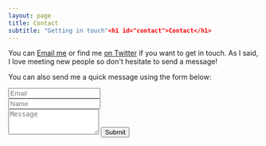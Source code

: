 ```yaml
---
layout: page
title: Contact
subtitle: "Getting in touch"<h1 id="contact">Contact</h1>
---
```



<p>You can <a href="mailto:sruti.j1806@gmail.com?subject=Hello from Sruti">Email me</a> or find me <a href="https://twitter.com/sruti_sj">on Twitter</a> if you want to get in touch. As I said, I love meeting new people so don't hesitate to send a message!</p>

<form action="https://formspree.io/sruti.j1806@gmail.com" method="POST" class="form" id="contact-form">
  <p>You can also send me a quick message using the form below:</p>
  <div class="row">
    <div class="col-xs-6">
      <input type="email" name="_replyto" class="form-control input-lg" placeholder="Email" title="Email">
    </div>
    <div class="col-xs-6">
      <input type="text" name="name" class="form-control input-lg" placeholder="Name" title="Name">
    </div>
  </div>
  <input type="hidden" name="_subject" value="New submission from srutisj.in">
  <textarea type="text" name="content" class="form-control input-lg" placeholder="Message" title="Message" required="required" rows="3"></textarea>
  <input type="text" name="_gotcha" style="display:none">
  <input type="hidden" name="_next" value="./aboutme?message=Your message was sent successfully, thanks!" />
  <button type="submit" class="btn btn-lg btn-primary">Submit</button>
</form>

</div>
